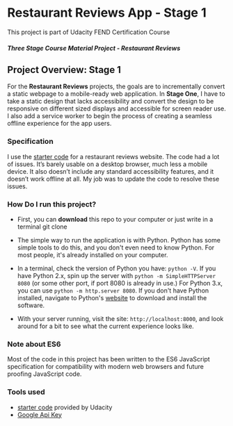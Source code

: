 # Restaurant Reviews App - Stage 1

This project is part of Udacity FEND Certification Course

#### _Three Stage Course Material Project - Restaurant Reviews_

## Project Overview: Stage 1

For the **Restaurant Reviews** projects, the goals are to incrementally convert a static webpage to a mobile-ready web application. In **Stage One**, I have to take a static design that lacks accessibility and convert the design to be responsive on different sized displays and accessible for screen reader use. I also add a service worker to begin the process of creating a seamless offline experience for the app users.

### Specification

I use the [starter code](https://github.com/udacity/mws-restaurant-stage-1) for a restaurant reviews website. The code had a lot of issues. It’s barely usable on a desktop browser, much less a mobile device. It also doesn’t include any standard accessibility features, and it doesn’t work offline at all. My job was to update the code to resolve these issues. 

### How Do I run this project?
* First, you can **download** this repo to your computer or just write in a terminal git clone 
* The simple way to run the application is with Python. Python has some simple tools to do this, and you don't even need to know Python. For most people, it's already installed on your computer. 

* In a terminal, check the version of Python you have: `python -V`. If you have Python 2.x, spin up the server with `python -m SimpleHTTPServer 8080` (or some other port, if port 8080 is already in use.) For Python 3.x, you can use `python -m http.server 8080`. If you don't have Python installed, navigate to Python's [website](https://www.python.org/) to download and install the software.

* With your server running, visit the site: `http://localhost:8000`, and look around for a bit to see what the current experience looks like.

### Note about ES6

Most of the code in this project has been written to the ES6 JavaScript specification for compatibility with modern web browsers and future proofing JavaScript code.

### Tools used

*  [starter code](https://github.com/udacity/mws-restaurant-stage-1) provided by Udacity
*  [Google Api Key](https://developers.google.com/maps/documentation/javascript/get-api-key)

